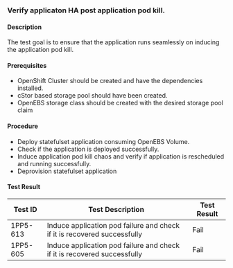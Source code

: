 ### Verify applicaton HA post application pod kill.

#### Description
The test goal is to ensure that the application runs seamlessly on inducing the application pod kill.

#### Prerequisites
- OpenShift Cluster should be created and have the dependencies installed.
- cStor based storage pool should have been created.
- OpenEBS storage class should be created with the desired storage pool claim

#### Procedure
- Deploy statefulset application consuming OpenEBS Volume.
- Check if the application is deployed successfully.
- Induce application pod kill chaos and verify if application is rescheduled and running successfully.
- Deprovision statefulset application

#### Test Result
 | Test ID |   Test Description               | Test Result   |
 |---------|---------------------------| --------------|
|     1PP5-613                    |  Induce application pod failure and check if it is recovered successfully           | Fail  |
 |    1PP5-605   |  Induce application pod failure and check if it is recovered successfully           |  Fail     |

